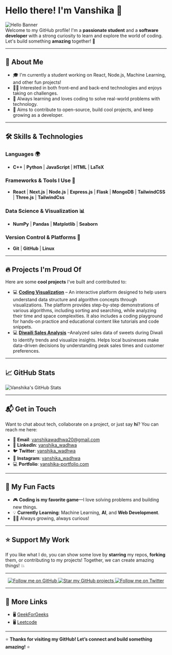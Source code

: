 # Hello there! I'm **Vanshika** 👋

<!-- ![Hello Banner](https://imgs.search.brave.com/AxgNGAxq-v_2WckXNG64ouFgOlQZq-Y2Q2rxs_BeDzQ/rs:fit:500:0:0:0/g:ce/aHR0cHM6Ly90aHVt/YnMuZHJlYW1zdGlt/ZS5jb20vYi9jdXRl/LWNhcnRvb24tZ2ly/bC1sb25nLXJlZC1o/YWlyLXdvcmtpbmct/aGVyLWNvbXB1dGVy/LWhlci1kZXNrLWhl/ci1ob21lLW9mZmlj/ZS1jdXRlLWNhcnRv/b24tZ2lybC13b3Jr/aW5nLTMzNTQ1MTY5/NC5qcGc)  Replace this with a fun image/banner of your choice -->
![Hello Banner](https://github.com/vanshika-wadhwa/vanshika-wadhwa/blob/main/h1.png)
<br>
Welcome to my GitHub profile! I'm a **passionate student** and a **software developer** with a strong curiosity to learn and explore the world of coding. Let's build something **amazing** together! 🚀

---

## 🚀 **About Me**

- 🎓 I'm currently a student working on React, Node.js, Machine Learning, and other fun projects!
- 🧑‍💻 Interested in both front-end and back-end technologies and enjoys taking on challenges.  
- 🌱 Always learning and loves coding to solve real-world problems with technology.  
- 🎯 Aims to contribute to open-source, build cool projects, and keep growing as a developer.
---

## 🛠️ **Skills & Technologies**

### **Languages** 🌍
- **C++** | **Python** | **JavaScript** | **HTML** | **LaTeX**

### **Frameworks & Tools I Use** 🔧
- **React** | **Next.js** | **Node.js** | **Express.js** | **Flask** | **MongoDB** | **TailwindCSS** | **Three.js** | **TailwindCss**

### **Data Science & Visualization** 📊
- **NumPy** | **Pandas** | **Matplotlib** | **Seaborn**

### **Version Control & Platforms** 🔄
- **Git** | **GitHub** | **Linux**

---

## 🔥 **Projects I'm Proud Of**

Here are some **cool projects** I’ve built and contributed to:

- 💻 [**Coding Visualization**](https://github.com/vanshika-wadhwa/coding_visualization) – An interactive platform designed to help users understand data structure and algorithm concepts through visualizations. The platform provides step-by-step demonstrations of various algorithms, including sorting and searching, while analyzing their time and space complexities. It also includes a coding playground for hands-on practice and educational content like tutorials and code snippets.
- 💻 [**Diwaili Sales Analysis**](https://github.com/vanshika-wadhwa/Diwali-Sales-Analysis) –Analyzed sales data of sweets during Diwali to identify trends and visualize insights.
Helps local businesses make data-driven decisions by understanding peak sales times and customer preferences.

---

## 📈 **GitHub Stats**

![Vanshika's GitHub Stats](https://github-readme-stats.vercel.app/api?username=vanshika-wadhwa&show_icons=true&hide_title=true&hide=prs&count_private=true&hide_border=true&theme=radical)

---


## 📬 **Get in Touch**

Want to chat about tech, collaborate on a project, or just say **hi**? You can reach me here:

- 📧 **Email**: [vanshikawadhwa20@gmail.com](mailto:vanshikawadhwa20@gmail.com)
- 💼 **LinkedIn**: [vanshika_wadhwa](https://www.linkedin.com/in/vanshika-wadhwa-4877832a2/)
- 🐦 **Twitter**: [vanshika_wadhwa](https://x.com/Vanshika42001)
- 📱 **Instagram**: [vanshika_wadhwa](https://www.instagram.com/1shikawadhwa)
- 💻 **Portfolio**: [vanshika-portfolio.com](https://portfolio-tau-eight-45.vercel.app/)

---

## 🎯 **My Fun Facts**

- 🎮 **Coding is my favorite game**—I love solving problems and building new things.
- 💡 **Currently Learning**: Machine Learning, **AI**, and **Web Development**.
- 🧑‍🎓 Always growing, always curious!

---

## ⭐ **Support My Work**

If you like what I do, you can show some love by **starring** my repos, **forking** them, or contributing to my projects! Together, we can create amazing things! 💥

---

<div align="center">
    <a href="https://github.com/vanshika-wadhwa">
        <img src="https://img.shields.io/github/followers/vanshika-wadhwa?style=social" alt="Follow me on GitHub" />
    </a>
    <a href="https://github.com/vanshika-wadhwa?tab=repositories">
        <img src="https://img.shields.io/github/stars/vanshika-wadhwa?style=social" alt="Star my GitHub projects" />
    </a>
    <a href="https://x.com/Vanshika42001">
        <img src="https://img.shields.io/twitter/follow/vanshika_wadhwa?style=social" alt="Follow me on Twitter" />
    </a>
</div>

---

## 🔗 **More Links**

- 🖥️ [GeekForGeeks](https://www.geeksforgeeks.org/user/vwadhwqhm0/)
- 🖥️ [Leetcode](https://leetcode.com/u/Vanshika_wadhwa/)

---

⭐️ **Thanks for visiting my GitHub! Let’s connect and build something amazing!** ⭐️
